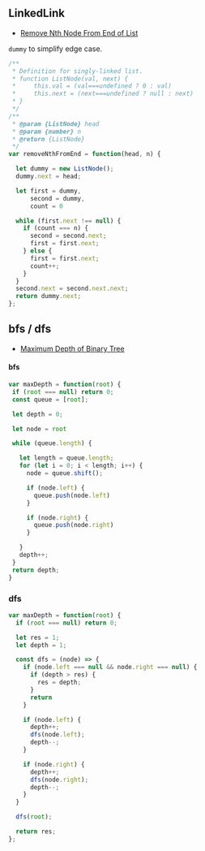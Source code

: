 ## LinkedLink

- [Remove Nth Node From End of List](https://leetcode.com/problems/remove-nth-node-from-end-of-list/)

`dummy` to simplify edge case.

```js
/**
 * Definition for singly-linked list.
 * function ListNode(val, next) {
 *     this.val = (val===undefined ? 0 : val)
 *     this.next = (next===undefined ? null : next)
 * }
 */
/**
 * @param {ListNode} head
 * @param {number} n
 * @return {ListNode}
 */
var removeNthFromEnd = function(head, n) {

  let dummy = new ListNode();
  dummy.next = head;

  let first = dummy,
      second = dummy,
      count = 0

  while (first.next !== null) {
    if (count === n) {
      second = second.next;
      first = first.next;
    } else {
      first = first.next;
      count++;
    }
  }
  second.next = second.next.next;
  return dummy.next;
};
```

## bfs / dfs
- [Maximum Depth of Binary Tree](https://leetcode.com/problems/maximum-depth-of-binary-tree/)

#### bfs

```js
var maxDepth = function(root) {
 if (root === null) return 0;
 const queue = [root];

 let depth = 0;

 let node = root

 while (queue.length) {

   let length = queue.length;
   for (let i = 0; i < length; i++) {
     node = queue.shift();

     if (node.left) {
       queue.push(node.left)
     }

     if (node.right) {
       queue.push(node.right)
     }

   }
   depth++;
 }
 return depth;
}
```
### dfs

```js
var maxDepth = function(root) {
  if (root === null) return 0;

  let res = 1;
  let depth = 1;

  const dfs = (node) => {
    if (node.left === null && node.right === null) {
      if (depth > res) {
        res = depth;
      }
      return
    }

    if (node.left) {
      depth++;
      dfs(node.left);
      depth--;
    }

    if (node.right) {
      depth++;
      dfs(node.right);
      depth--;
    }
  }

  dfs(root);

  return res;
};
```